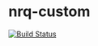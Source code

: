 # nrq-custom
[![Build Status](https://travis-ci.org/qrtl/nrq-custom.svg?branch=880_travis_configure_b)](https://travis-ci.org/qrtl/nrq-custom)
